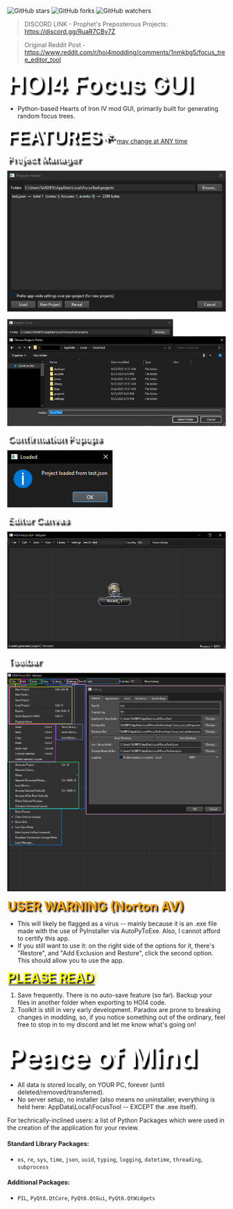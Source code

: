 ![GitHub stars](https://img.shields.io/github/stars/TheCascadian/HOI4FocusGUI?style=flat-square)
![GitHub forks](https://img.shields.io/github/forks/TheCascadian/HOI4FocusGUI?style=flat-square)
![GitHub watchers](https://img.shields.io/github/watchers/TheCascadian/HOI4FocusGUI?style=flat-square)

> DISCORD LINK - Prophet's Preposterous Projects: https://discord.gg/RuaR7CBy7Z

> Original Reddit Post - https://www.reddit.com/r/hoi4modding/comments/1nmkbg5/focus_tree_editor_tool

<span style="color: White; font-size: 4em; font-weight: bold; text-shadow: 5px 5px 3px black;">HOI4 Focus GUI</span>
- Python-based Hearts of Iron IV mod GUI, primarily built for generating random focus trees. 


<span style="color: White; font-size: 3em; font-weight: bold; text-shadow: 5px 5px 3px black;">FEATURES*</span>*<ins>may change at ANY time<ins>

<span style="color: White; font-size: 1.5em; font-weight: bold; text-shadow: 5px 5px 3px black;">Project Manager</span>

![alt text](images/project_manager.PNG)

![alt text](images/app_folders.png)

<span style="color: White; font-size: 1.5em; font-weight: bold; text-shadow: 5px 5px 3px black;">Confirmation Popups</span>

![alt text](images/loaded_project_dialog.PNG)

<span style="color: White; font-size: 1.5em; font-weight: bold; text-shadow: 5px 5px 3px black;">Editor Canvas</span>

![alt text](images/project_canvas.PNG)

<span style="color: White; font-size: 1.5em; font-weight: bold; text-shadow: 5px 5px 3px black;">Toolbar</span>

![alt text](images/main_toolbar.png)

<span style="color: Orange; font-size: 2.1em; font-weight: bold; text-shadow: 3px 3px 3px black;">USER WARNING (Norton AV)</span>
- This will likely be flagged as a virus -- mainly because it is an .exe file made with the use of PyInstaller via AutoPyToExe. Also, I cannot afford to certify this app. 
- If you still want to use it: on the right side of the options for it, there's "Restore", and "Add Exclusion and Restore", click the second option. This should allow you to use the app.

<span style="color: Yellow; font-size: 2.1em; font-weight: bold; text-shadow: 3px 3px 3px black;"><ins>PLEASE READ<ins></span><span style="color: Yellow; font-size: 2.1em;">!</span>
1. Save frequently. There is no auto-save feature (so far). Backup your files in another folder when exporting to HOI4 code.
2. Toolkit is still in very early development. Paradox are prone to breaking changes in modding, so, if you notice something out of the ordinary, feel free to stop in to my discord and let me know what's going on!

<span style="color: White; font-size: 3em; font-weight: bold; text-shadow: 5px 5px 3px black;">Peace of Mind</span>
--
- All data is stored locally, on YOUR PC, forever (until deleted/removed/transferred).
- No server setup, no installer (also means no uninstaller, everything is held here: AppData\Local\FocusTool -- EXCEPT the .exe itself).

For technically-inclined users: a list of Python Packages which were used in the creation of the application for your review.

#### Standard Library Packages:
- `os`, `re`, `sys`, `time`, `json`, `uuid`, `typing`, `logging`, `datetime`, `threading`, `subprocess`
#### Additional Packages:
- `PIL`, `PyQt6.QtCore`, `PyQt6.QtGui`, `PyQt6.QtWidgets`